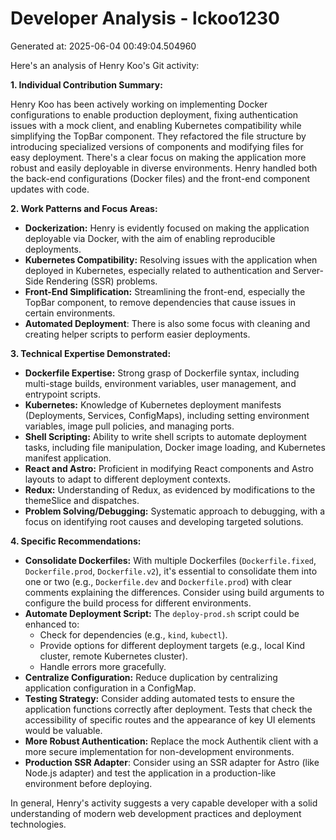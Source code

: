 # Developer Analysis - lckoo1230
Generated at: 2025-06-04 00:49:04.504960

Here's an analysis of Henry Koo's Git activity:

**1. Individual Contribution Summary:**

Henry Koo has been actively working on implementing Docker configurations to enable production deployment, fixing authentication issues with a mock client, and enabling Kubernetes compatibility while simplifying the TopBar component. They refactored the file structure by introducing specialized versions of components and modifying files for easy deployment. There's a clear focus on making the application more robust and easily deployable in diverse environments. Henry handled both the back-end configurations (Docker files) and the front-end component updates with code.

**2. Work Patterns and Focus Areas:**

*   **Dockerization:** Henry is evidently focused on making the application deployable via Docker, with the aim of enabling reproducible deployments.
*   **Kubernetes Compatibility:** Resolving issues with the application when deployed in Kubernetes, especially related to authentication and Server-Side Rendering (SSR) problems.
*   **Front-End Simplification:** Streamlining the front-end, especially the TopBar component, to remove dependencies that cause issues in certain environments.
*   **Automated Deployment**: There is also some focus with cleaning and creating helper scripts to perform easier deployments.

**3. Technical Expertise Demonstrated:**

*   **Dockerfile Expertise:** Strong grasp of Dockerfile syntax, including multi-stage builds, environment variables, user management, and entrypoint scripts.
*   **Kubernetes:** Knowledge of Kubernetes deployment manifests (Deployments, Services, ConfigMaps), including setting environment variables, image pull policies, and managing ports.
*   **Shell Scripting:** Ability to write shell scripts to automate deployment tasks, including file manipulation, Docker image loading, and Kubernetes manifest application.
*   **React and Astro:** Proficient in modifying React components and Astro layouts to adapt to different deployment contexts.
*   **Redux:**  Understanding of Redux, as evidenced by modifications to the themeSlice and dispatches.
*   **Problem Solving/Debugging:**  Systematic approach to debugging, with a focus on identifying root causes and developing targeted solutions.

**4. Specific Recommendations:**

*   **Consolidate Dockerfiles:** With multiple Dockerfiles (`Dockerfile.fixed`, `Dockerfile.prod`, `Dockerfile.v2`), it's essential to consolidate them into one or two (e.g., `Dockerfile.dev` and `Dockerfile.prod`) with clear comments explaining the differences. Consider using build arguments to configure the build process for different environments.
*   **Automate Deployment Script:** The `deploy-prod.sh` script could be enhanced to:
    *   Check for dependencies (e.g., `kind`, `kubectl`).
    *   Provide options for different deployment targets (e.g., local Kind cluster, remote Kubernetes cluster).
    *   Handle errors more gracefully.
*   **Centralize Configuration:** Reduce duplication by centralizing application configuration in a ConfigMap.
*   **Testing Strategy:**  Consider adding automated tests to ensure the application functions correctly after deployment. Tests that check the accessibility of specific routes and the appearance of key UI elements would be valuable.
*   **More Robust Authentication:** Replace the mock Authentik client with a more secure implementation for non-development environments.
*   **Production SSR Adapter**: Consider using an SSR adapter for Astro (like Node.js adapter) and test the application in a production-like environment before deploying.

In general, Henry's activity suggests a very capable developer with a solid understanding of modern web development practices and deployment technologies.
